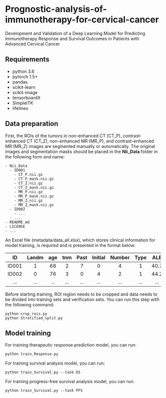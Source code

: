 # Prognostic-analysis-of-immunotherapy-for-cervical-cancer
Development and Validation of a Deep Learning Model for Predicting Immunotherapy Response and Survival Outcomes in Patients with Advanced Cervical Cancer

## Requirements
* python 3.6
* pytorch 1.5+
* pandas
* scikit-learn
* scikit-image
* tensorboardX
* SimpleITK
* lifelines

## Data preparation
First, the ROIs of the tumors in non-enhanced CT (CT_P), contrast-enhanced CT (CT_Z), non-enhanced MR (MR_P), and contrast-enhanced MR (MR_Z) images are segmented manually or automatically. The original images and segmentation masks should be placed in the **Nii_Data** folder in the following form and name:
```
- Nii_Data
  - ID001
    - CT_P.nii.gz
    - CT_P_mask.nii.gz
    - CT_Z.nii.gz
    - CT_Z_mask.nii.gz
    - MR_P.nii.gz
    - MR_P_mask.nii.gz
    - MR_Z.nii.gz
    - MR_Z_mask.nii.gz
  - ID002
    - ...
  - ...
- README.md
- LICENSE
- ...
```

An Excel file (metadata/data_all.xlsx), which stores clinical information for model training, is required and is presented in the format below:

| ID | Landm | age | tnm | Past | Initial | Number | Type | ALB | LM | ANC | PLT | SCC | Label | Progress | PFS | death | OS |
| :-----: | :----: | :----: | :----: | :----: | :----: | :----: | :----: | :----: | :----: | :----: | :----: | :----: | :----: | :----: | :----: | :----: | :----: |
| ID001 | 1 | 68 | 2 | 7 | 0 | 4 | 1 | 40.7 | 0.51 | 3.43 | 262 | 3.6 | 0 | 1 | 6 | 1 | 11 |
| ID002 | 0 | 76 | 3 | 0 | 4 | 2 | 1 | 44.2 | 0.33 | 3.3 | 203 | 25.1 | 1 | 0 | 29 | 0 | 29 |
| ... | ... | ... | ... | ... | ... | ... | ... | ... | ... | ... | ... | ... | ... | ... | ... | ... | ... |

Before starting training, ROI region needs to be cropped and data needs to be divided into training sets and verification sets. You can run this step with the following command:
```
python crop_rois.py
python Stratified_split.py
```

## Model training
For training therapeutic response prediction model, you can run:
```
python train_Response.py
```
For training survival analysis model, you can run:
```
python train_Survival.py --task OS
```
For training progress-free survival analysis model, you can run:
```
python train_Survival.py --task PFS
```
